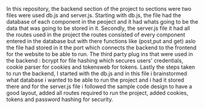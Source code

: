 In this repository, the backend section of the project to sections were two files were used db.js and server.js.
Starting with db.js, the file had the database of each component in the peoject and it had whats going to be the data that was going to be stored in it.
Secondly, the server.js file it had all the routes used in the project the routes consisted of every component entered in the database but with there functions like (post,put and get) aslo the file had stored in it the port which connects the backend to the frontend for the website to be able to run.
The third party plug ins that were used in the backend : bcrypt for file hashing which secures users' credentials, cookie parser for cookies and tokensweb for tokens.
Lastly the steps taken to run the backend, I started with the db.js and in this file i brainstormed what database i wanted to be able to run the project and i had it stored there and for the server.js file i followed the sample code design to have a good layout, added all routes required to run the project, added cookies, tokens and password hashing for security.
